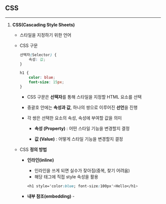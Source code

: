 ## CSS

---

1. **CSS(Cascading Style Sheets)**
   
   * 스타일을 지정하기 위한 언어
   
   * CSS 구문
     
     ```css
     선택자(Selector) {
         속성: 값;  
     }
     
     h1 {
         color: blue;
         font-size: 15px;
     }
     ```
     
     * CSS 구문은 **선택자**를 통해 스타일을 지정할 HTML 요소를 선택
     
     * 중괄호 안에는 **속성과 값**, 하나의 쌍으로 이루어진 **선언**을 진행
     
     * 각 쌍은 선택한 요소의 속성, 속성에 부여할 값을 의미
       
       * **속성 (Property)** : 어떤 스타일 기능을 변경할지 결정
       
       * **값 (Value)** : 어떻게 스타일 기능을 변경할지 결정
   
   * CSS **정의 방법**
     
     * **인라인(inline)**
       
       * 인라인을 쓰게 되면 실수가 잦아짐(중복, 찾기 어려움)
       * 해당 태그에 직접 style 속성을 활용
       
       ```css
       <h1 style='color:blue; font-size:100px'>Hello</h1>
       ```
     
     * **내부 참조(embedding)** - <style>
       
       * <head> 태그 내에 <style>에 지정
       
       * 내부 참조를 쓰게 되면 코드가 너무 길어짐
       
       ```css
       <head>
         <style>
           h1 {
           color: blue;
           font-size: 100px;
           }
         </style>   
       </head>
       ```
     
     * **외부 참조(link file)** - 분리된 CSS 파일
       
       * 외부 CSS파일을 <head>내 <link>를 통해 불러오기
       
       * 가장 많이 쓰는 방식
       
       ```css
       <head>
         <link rel='stylesheet' href='이름.css'>
       </head>
       ```
   
   * CSS with **개발자 도구**
     
     * **styles** : 해당 요소에 **선언된** 모든 CSS
     
     * **computed** : 해당 요소에 **최종 계산된** CSS

2. **CSS Selectors**
   
   * **선택자(Selector) 유형**
     
     * **기본 선택자**
       
       * 전체 선택자, 요소 선택자
       
       * 클래스 선택자, 아이디 선택자, 속성 선택자
     
     * **결합자(Combinators)**
       
       * 자손 결합자, 자식 결합자
       
       * 일반 형제 결합자, 인접 형제 결합자
     
     * **의사 클래스/요소(pseudo Class)**
       
       * 링크, 동적 의사 클래스
       
       * 구조적 의사 클래스, 기타 의사 클래스, 의사 엘리먼트, 속성 선택자
   
   * CSS **선택자 정리**
     
     * **요소 선택자**: HTML 태그를 직접 선택
     
     * **클래스(class) 선택자**: **마침표(.)문자로 시작**하며, 해당 클래스가 적용된 항목을 선택
     
     * **아이디(id)선택자**
       
       * **\#문자로 시작**하며, 해당 아이디가 적용된 항목을 선택
       
       * 일반적으로 하나의 문서에 1번만 사용
       
       * 여러 번 사용해도 동작하지만, 단일 id를 사용하는 것을 권장
   
   * CSS 적용 **우선순위 (cascading order)**
     
     * 1. **중요도(Importance)** - 사용시 주의
          
          * !important
          
          ```css
          h2 {
              color: darkviolet !important;
          }
          ```
       
       2. **우선 순위 (Specificity)**
          
          * **인라인 > id > class, 속성, pseudo-class > 요소, pseudo-element**
       
       3. **CSS 파일 로딩 순서**
   
   * **CSS 상속**
     
     * CSS 상속을 통해 부모 요소의 속성을 자식에게 상속한다.
       
       * 속성(프로퍼티) 중에는 상속이 되는 것과 되지 않는 것들이 있다.
       
       * **상속 되는 것**: **Text 관련 요소**(font, color, text-align), opacity, visibility 등
       
       * **상속 되지 않는 것**: **Box model 관련 요소**(width, height, margin, padding, border, box-sizing, display), **position 관련 요소**(position, top/right/bottom/left, z-index) 등

3. CSS 기본 스타일
   
   * **크기 단위**
     
     * **px (픽셀)**
       
       * 모니터 해상도의 한 화소인 '픽셀' 기준
       
       * 픽셀의 크기는 변하지 않기 때문에 **고정적**인 단위
     
     * **%**
       
       * 백분율 단위
       
       * **가변적인 레이아웃**에서 자주 사용
     
     * **em**
       
       * (바로 위, 부모 요소에 대한) **상속의 영향**을 받음
       
       * 배수 단위, 요소에 지정된 사이즈에 **상대적인 사이즈**를 가짐
     
     * **rem**
       
       * (바로 위, 부모 요소에 대한) 상속의 영향을 받지 않음
       
       * **최상위 요소(html)의 사이즈**를 기준으로 **배수 단위**를 가짐
   
   * **크기 단위 (viewport)**
     
     * 웹 페이지를 방문한 유저에게 바로 보이게 되는 웹 컨텐츠의 영역 (**디바이스 화면**)
     
     * 디바이스의 viewport를 기준으로 **상대적인 사이즈**가 결정됨
     
     * vw, vh, vmin, vmax
     
     * px는 브라우저의 크기를 변경해도 그대로
     
     * vw는 브라우저의 크기에 따라 크기가 변함
   
   * **색상 단위**
     
     * **색상 키워드** (background-color: red;)
       
       * **대소문자를 구분하지 않음**
       
       * red, blue, black과 같은 특정 색을 직접 글자로 나타냄
     
     * **RGB** (background-color: rgb(0, 255, 0);)
       
       * 16진수 표기법 혹은 함수형 표기법을 사용해서 특정 색을 표현하는 방식
       * '#' + 16진수 표기법
       * rgb() 함수형 표기법
     
     * **HSL 색상**
       
       * 색상, 채도, 명도를 통해 특정 색을 표현하는 방식
     
     * a는 alpha(투명도)
   
   * CSS 문서 표현 
     
     * 텍스트
       
       * 서체(font-family), 서체 스타일(font-style, font-weight 등)
       
       * 자간(letter-spacing), 단어 간격(word-spacing), 행간(line-height)등
     
     * 컬러(color), 배경(background-image, background-color)
     
     * 기타 HTML 태그별 스타일링
       
       * 목록(li), 표(table)

4. Selectors 심화
   
   * **결합자 (Combinators)**
     
     * **자손 결합자(공백)** : selectorA **하위의 모든** selectorB 요소
     
     * **자식 결합자(>)** : selectorA **바로 아래**의 selectorB 요소
     
     * **일반 형제 결합자(~)** : selectorA의 **형제 요소 중 뒤에 위치하는** selectorB요소를 모두 선택
     
     * **인접 형제 결합자(+)** : selectorA의 **형제 요소 중 바로 뒤에 위치하는** selectorB요소를 선택

5. **CSS Box model**
   
   * **CSS 원칙1**: 모든 요소는 **네모(박스모델)** 이고, 위에서부터 아래로, 왼쪽에서 오른쪽으로 쌓인다. (**좌측 상단에 배치**)
   
   * **Box model**
     
     * 모든 HTML 요소는 box 형태로 되어있음
     
     * 하나의 박스는 **네 부분(영역)** 으로 이루어짐: margin, border, padding, content
     
     * **margin**: 테두리 바깥의 외부 여백. 배경색 지정X
     
     * **border**: 테두리 영역
     
     * **padding**: 테두리 안쪽의 내부 여백. 요소에 적용된 배경색, 이미지는 padding까지 적용
     
     * **content**: 글이나 이미지 등 요소의 실제 내용
     
     * **box-sizing**
       
       * 기본적으로 모든 요소의 box-sizing은 content-box
         
         * padding을 제외한 **순수 contents 영역만을 box로 지정**
       
       * 다만, 우리가 일반적으로 영역을 볼 때는 **border까지의 너비를 100px 보는 것을 원함**
         
         * 그 경우 **box-sizing을 border-box로** 설정

6. **Display**
   
   * **CSS 원칙2**: **display에 따라 크기와 배치가 달라진다.**
   
   * 대표적으로 활용되는 display
     
     * display : **block**
       
       * 줄 바꿈이 일어나는 요소
       
       * 화면 크기 전체의 가로 폭을 차지
       
       * 블록 레벨 요소 안에 인라인 레벨 요소가 들어갈 수 있음.
     
     * display : **inline**
       
       * 줄 바꿈이 일어나지 않는 행의 일부 요소
       
       * content 너비만큼 가로 폭을 차지
       
       * width, height, margin-top, margin-bottom **지정 불가**
       
       * 상하 여백은 line-height로 지정한다.
   
   * **블록 레벨 요소와 인라인 레벨 요소**
     
     * **블록 레벨 요소**: div / ul, ol, li / p / hr / form 등
     
     * **인라인 레벨 요소**: span / a / img / input, label / b, em, i, strong 등
   
   * 속성에 따른 수평 정렬
     
     * margin
     
     * text-align: 부모 요소에 사용해야
   
   * display
     
     * display: inline-block
       
       * block과 inline레벨 요소의 특징을 모두 가짐
       
       * inline처럼 한 줄에 표시할 수 있고, block처럼 width, height, margin 속성 모두 지정 가능
     
     * display: none
       
       * 해당 요소를 화면에 표시하지 않고, 공간조차 부여X
       
       * visibility: hidden은 해당 요소가 공간은 차지하나 화면에 표시X

7. **CSS Position**
   
   * 문서 상에서 요소의 위치를 지정
   
   * **static** : 모든 태그의 **기본 값**(기준 위치)
     
     * 일반적인 요소의 배치 순서에 따름 (**좌측 상단**)
     
     * 부모 요소 내에서 배치될 때는 부모 요소의 위치를 기준으로 배치 됨
   
   * 아래는 좌표 프로퍼티(top, bottom, left, right)를 사용하여 이동 가능 
     
     * **relative** : 상대 위치
       
       * 자기 자신의 static 위치를 기준으로 이동 (**normal flow 유지**)
       
       * 레이아웃에서 요소가 차지하는 공간은 static일 때와 같음 (normal position 대비 offset)
     
     * **absolute** : 절대 위치
       
       * 요소를 일반적인 문서 흐름에서 제거 후 레이아웃에 공간을 차지하지 않음 (**normal flow에서 벗어남**)
       
       * static이 아닌 가장 가까이 있는 부모/조상 요소를 기준으로 이동 (없는 경우 브라우저 화면 기준 이동)
     
     * **fixed** : 고정 위치
       
       * 요소를 일반적인 문서 흐름에서 제거 후 레이아웃에 공간을 차지하지 않음 (**normal flow에서 벗어남**)
       
       * 부모 요소와 관계없이 viewport를 기준으로 이동
         
         * 스크롤 시에도 항상 같은 곳에 위치함
     
     * **sticky**: 스크롤에 따라 **static -> fixed**로 변경
       
       * 속성을 적용한 박스는 평소에 문서 안에서 **position: static** 상태와 같이 일반적인 흐름에 따르지만 **스크롤 위치가 임계점**에 이르면 **position: fixed**와 같이 박스를 화면에 고정할 수 있는 속성
     
     * absolute vs relative
       
       * absolute는 normal flow에서 벗어남 -> 다음 블록 요소가 좌측 상단으로 붙음
       
       * relative는 normal flow 유지 -> 실제 위치는 그대로, 사람 눈에만 이동
   
   * CSS 원칙
     
     * CSS 원칙 1,2: Normal flow
       
       * 모든 요소는 네모(박스모델), 좌측상단에 배치
       
       * display에 따라 크기와 배치가 달라짐
     
     * CSS 원칙 3
       
       * position으로 **위치의 기준을 변경**
         
         * relative : 본인의 원래 위치
         
         * absolute : 특정 부모의 위치
         
         * fixed : 화면의 위치
         
         * sticky : 기본적으로 static이나 스크롤 이동에 따라 fixed로 변경
